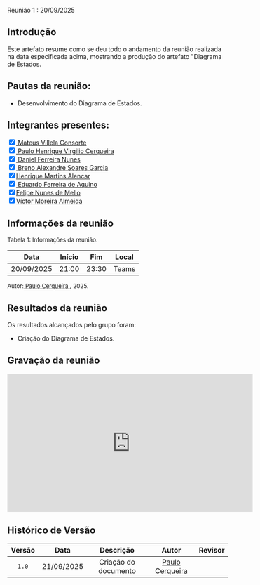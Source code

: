 Reunião 1 : 20/09/2025

## Introdução

Este artefato resume como se deu todo o andamento da reunião realizada na data especificada acima, mostrando a produção do artefato "Diagrama de Estados.


## Pautas da reunião:

- Desenvolvimento do Diagrama de Estados.


## Integrantes presentes:

<label><input type="checkbox" checked abled>[ Mateus Villela Consorte ](https://github.com/MVConsorte)</label><br>
<label><input type="checkbox" checked abled>[ Paulo Henrique Virgilio Cerqueira ](https://github.com/paulocerqr)</label><br>
<label><input type="checkbox" checked abled>[ Daniel Ferreira Nunes ](https://github.com/Mach1r0)</label><br>
<label><input type="checkbox" checked abled>[ Breno Alexandre Soares Garcia ](https://github.com/brenoalexandre0)</label><br>
<label><input type="checkbox" checked abled>[Henrique Martins Alencar](https://github.com/henryqma)</label><br>
<label><input type="checkbox" checked abled>[ Eduardo Ferreira de Aquino ](https://github.com/fxred)</label><br>
<label><input type="checkbox" checked abled>[Felipe Nunes de Mello](https://github.com/FelipeNunesdM)</label><br>
<label><input type="checkbox" checked abled>[Víctor Moreira Almeida](https://github.com/aqela-batata-alt)</label><br>

## Informações da reunião

<font size="2" >

<p > Tabela 1: Informações da reunião. </p>

</font>

| Data | Início | Fim | Local |
|:-:|:-:|:-:|:-:|
| 20/09/2025  | 21:00 | 23:30  | Teams |

<font size="2" >

<p>Autor:<a href= "https://github.com/paulocerq"> Paulo Cerqueira </a>, 2025.</p>

</font>

## Resultados da reunião

Os resultados alcançados pelo grupo foram:

 - Criação do Diagrama de Estados.


## Gravação da reunião

<iframe width="560" height="315" src="https://www.youtube.com/embed/rpV2knZ_jj4" title="YouTube video player" frameborder="0" allow="accelerometer; autoplay; clipboard-write; encrypted-media; gyroscope; picture-in-picture; web-share" referrerpolicy="strict-origin-when-cross-origin" allowfullscreen></iframe>

## Histórico de Versão

| Versão | Data | Descrição | Autor | Revisor
|:-:|:-:|:-:|:-:|:-:|
|`1.0`| 21/09/2025 | Criação do documento| [Paulo Cerqueira](https://github.com/paulocerqr)| []() |